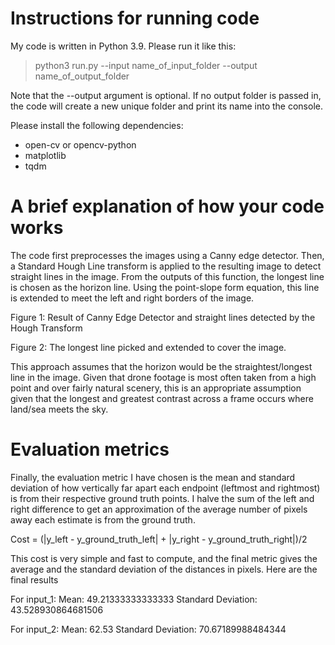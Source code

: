  							
# Instructions for running code
My code is written in Python 3.9. Please run it like this:
> python3 run.py --input name_of_input_folder --output name_of_output_folder

Note that the --output argument is optional. If no output folder is passed in, the code will create a new unique folder and print its name into the console.

Please install the following dependencies:
- open-cv or opencv-python
- matplotlib
- tqdm

# A brief explanation of how your code works
 							
The code first preprocesses the images using a Canny edge detector. Then, a Standard Hough Line transform is applied to the resulting image to detect straight lines in the image. From the outputs of this function, the longest line is chosen as the horizon line. Using the point-slope form equation, this line is extended to meet the left and right borders of the image.

Figure 1: Result of Canny Edge Detector and straight lines detected by the Hough Transform  


Figure 2: The longest line picked and extended to cover the image.

This approach assumes that the horizon would be the straightest/longest line in the image. Given that drone footage is most often taken from a high point and over fairly natural scenery, this is an appropriate assumption given that the longest and greatest contrast across a frame occurs where land/sea meets the sky.  

# Evaluation metrics

Finally, the evaluation metric I have chosen is the mean and standard deviation of how vertically far apart each endpoint (leftmost and rightmost) is from their respective ground truth points. I halve the sum of the left and right difference to get an approximation of the average number of pixels away each estimate is from the ground truth. 

Cost = (|y_left - y_ground_truth_left| + |y_right - y_ground_truth_right|)/2

This cost is very simple and fast to compute, and the final metric gives the average and the standard deviation of the distances in pixels. Here are the final results 

For input_1:
Mean:  49.21333333333333
Standard Deviation:  43.528930864681506

For input_2:
​​Mean:  62.53
Standard Deviation:  70.67189988484344